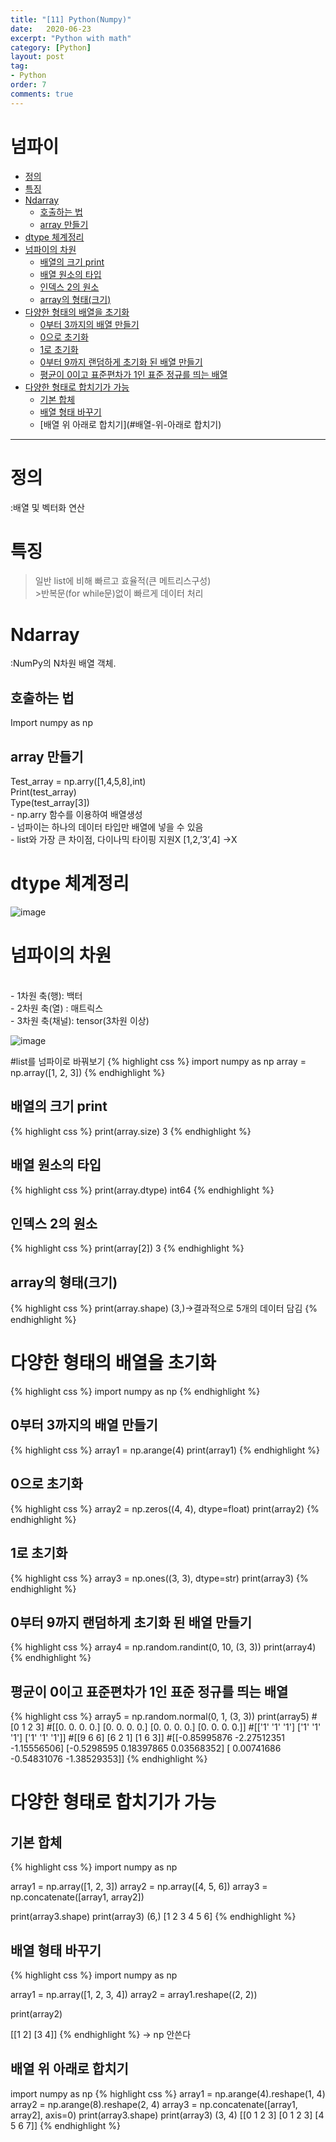 ```yaml
---
title: "[11] Python(Numpy)"
date:   2020-06-23
excerpt: "Python with math"
category: [Python]
layout: post
tag:
- Python
order: 7
comments: true
---
```


# 넘파이

- [정의](#정의)
- [특징](#특징)
- [Ndarray](#ndarray)
  * [호출하는 법](#호출하는-법)
  * [array 만들기](#array-만들기)
- [dtype 체계정리](#dtype-체계정리)
- [넘파이의 차원](#넘파이의-차원)
  * [배열의 크기 print](#배열의-크기-print)
  * [배열 원소의 타입](#배열-원소의-타입)
  * [인덱스 2의 원소](#인덱스-2의-원소)
  * [array의 형태(크기)](#array의-형태(크기))
- [다양한 형태의 배열을 초기화](#다양한-형태의-배열을-초기화)
  * [0부터 3까지의 배열 만들기](#0부터-3까지의-배열-만들기)
  * [0으로 초기화](#0으로-초기화)
  * [1로 초기화](#11로-초기화)
  * [0부터 9까지 랜덤하게 초기화 된 배열 만들기](#0부터-9까지-랜덤하게-초기화-된-배열-만들기)
  * [평균이 0이고 표준편차가 1인 표준 정규를 띄는 배열](#평균이-0이고-표준편차가-1인-표준-정규를-띄는-배열)
- [다양한 형태로 합치기가 가능](#다양한-형태로-합치기가-가능)
  * [기본 합체](#기본-합체)
  * [배열 형태 바꾸기](#배열-형태-바꾸기)
  * [배열 위 아래로 합치기](#배열-위-아래로 합치기)
----

# 정의
:배열 및 벡터화 연산
# 특징
>일반 list에 비해 빠르고 효율적(큰 메트리스구성)
<br>>반복문(for while문)없이 빠르게 데이터 처리

# Ndarray
:NumPy의 N차원 배열 객체.
## 호출하는 법
 Import numpy as np
## array 만들기
 Test_array = np.arry([1,4,5,8],int)
<br> Print(test_array)
<br> Type(test_array[3])
<br> - np.arry 함수를 이용하여 배열생성
<br> - 넘파이는 하나의 데이터 타입만 배열에 넣을 수 있음
<br> - list와 가장 큰 차이점, 다이나믹 타이핑 지원X
   [1,2,’3’,4] ->X

# dtype 체계정리

![image](https://user-images.githubusercontent.com/76824611/110764002-da59fa80-8295-11eb-9eb0-0e93d4dea924.png)

 
# 넘파이의 차원
			
<br>- 1차원 축(행): 백터 
<br>- 2차원 축(열) : 매트릭스
<br>- 3차원 축(채널): tensor(3차원 이상) 

![image](https://user-images.githubusercontent.com/76824611/110764028-e2199f00-8295-11eb-9588-646fc4b178d4.png)



#list를 넘파이로 바꿔보기
{% highlight css %}
import numpy as np
array = np.array([1, 2, 3])
{% endhighlight %}
## 배열의 크기 print
{% highlight css %}
print(array.size)
 3
{% endhighlight %}
## 배열 원소의 타입
{% highlight css %}
print(array.dtype) 
int64
{% endhighlight %}
## 인덱스 2의 원소
{% highlight css %}
print(array[2]) 
3
{% endhighlight %}
## array의 형태(크기)
{% highlight css %}
print(array.shape)
(3,)->결과적으로 5개의 데이터 담김
{% endhighlight %}
# 다양한 형태의 배열을 초기화
{% highlight css %}
import numpy as np
{% endhighlight %}
## 0부터 3까지의 배열 만들기
{% highlight css %}
array1 = np.arange(4)
print(array1)
{% endhighlight %}

## 0으로 초기화
{% highlight css %}
array2 = np.zeros((4, 4), dtype=float)
print(array2)
{% endhighlight %}
## 1로 초기화
{% highlight css %}
array3 = np.ones((3, 3), dtype=str)
print(array3)
{% endhighlight %}
## 0부터 9까지 랜덤하게 초기화 된 배열 만들기
{% highlight css %}
array4 = np.random.randint(0, 10, (3, 3))
print(array4)
{% endhighlight %}
## 평균이 0이고 표준편차가 1인 표준 정규를 띄는 배열
{% highlight css %}
array5 = np.random.normal(0, 1, (3, 3))
print(array5)
#[0 1 2 3]
#[[0. 0. 0. 0.]
[0. 0. 0. 0.]
[0. 0. 0. 0.]
[0. 0. 0. 0.]]
#[['1' '1' '1']
['1' '1' '1']
  ['1' '1' '1']]
#[[9 6 6]
  [6 2 1]
  [1 6 3]]
#[[-0.85995876 -2.27512351 -1.15556506]
  [-0.5298595   0.18397865  0.03568352]
  [ 0.00741686 -0.54831076 -1.38529353]]
{% endhighlight %}
# 다양한 형태로 합치기가 가능
## 기본 합체
{% highlight css %}
import numpy as np

array1 = np.array([1, 2, 3]) 
array2 = np.array([4, 5, 6])
array3 = np.concatenate([array1, array2])

print(array3.shape)
print(array3)
(6,)
[1 2 3 4 5 6]
{% endhighlight %}

## 배열 형태 바꾸기
{% highlight css %}
import numpy as np

array1 = np.array([1, 2, 3, 4])
array2 = array1.reshape((2, 2))

print(array2)

[[1 2]
 [3 4]]
{% endhighlight %} 
-> np 안쓴다


## 배열 위 아래로 합치기
import numpy as np
{% highlight css %}
array1 = np.arange(4).reshape(1, 4)
array2 = np.arange(8).reshape(2, 4)
array3 = np.concatenate([array1, array2], axis=0)
print(array3.shape)
print(array3)
(3, 4)
[[0 1 2 3]
 [0 1 2 3]
 [4 5 6 7]]
{% endhighlight %}
